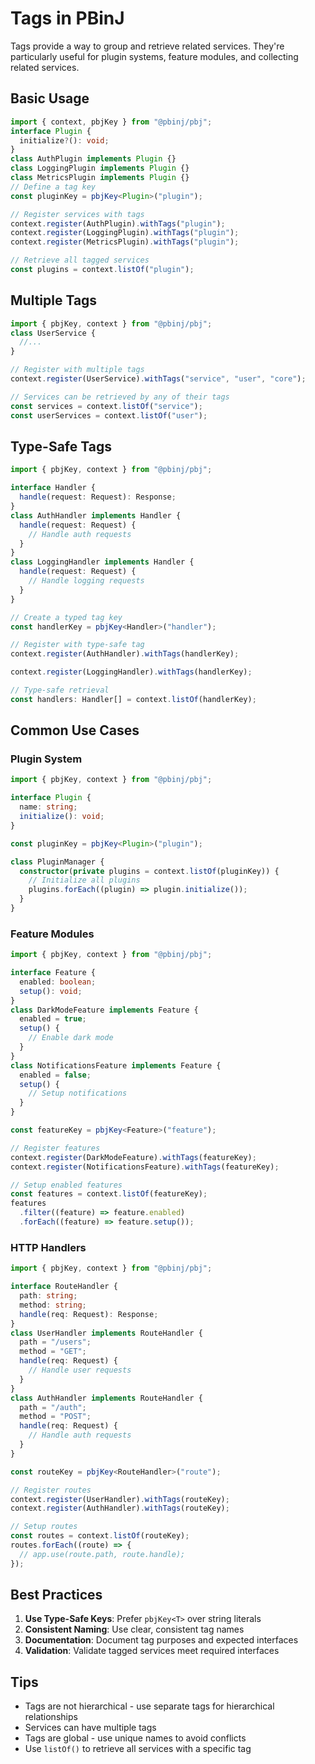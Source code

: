 # Tags in PBinJ

Tags provide a way to group and retrieve related services. They're particularly useful for plugin systems, feature modules, and collecting related services.

## Basic Usage

```typescript
import { context, pbjKey } from "@pbinj/pbj";
interface Plugin {
  initialize?(): void;
}
class AuthPlugin implements Plugin {}
class LoggingPlugin implements Plugin {}
class MetricsPlugin implements Plugin {}
// Define a tag key
const pluginKey = pbjKey<Plugin>("plugin");

// Register services with tags
context.register(AuthPlugin).withTags("plugin");
context.register(LoggingPlugin).withTags("plugin");
context.register(MetricsPlugin).withTags("plugin");

// Retrieve all tagged services
const plugins = context.listOf("plugin");
```

## Multiple Tags

```typescript
import { pbjKey, context } from "@pbinj/pbj";
class UserService {
  //...
}

// Register with multiple tags
context.register(UserService).withTags("service", "user", "core");

// Services can be retrieved by any of their tags
const services = context.listOf("service");
const userServices = context.listOf("user");
```

## Type-Safe Tags

```typescript
import { pbjKey, context } from "@pbinj/pbj";

interface Handler {
  handle(request: Request): Response;
}
class AuthHandler implements Handler {
  handle(request: Request) {
    // Handle auth requests
  }
}
class LoggingHandler implements Handler {
  handle(request: Request) {
    // Handle logging requests
  }
}

// Create a typed tag key
const handlerKey = pbjKey<Handler>("handler");

// Register with type-safe tag
context.register(AuthHandler).withTags(handlerKey);

context.register(LoggingHandler).withTags(handlerKey);

// Type-safe retrieval
const handlers: Handler[] = context.listOf(handlerKey);
```

## Common Use Cases

### Plugin System

```typescript
import { pbjKey, context } from "@pbinj/pbj";

interface Plugin {
  name: string;
  initialize(): void;
}

const pluginKey = pbjKey<Plugin>("plugin");

class PluginManager {
  constructor(private plugins = context.listOf(pluginKey)) {
    // Initialize all plugins
    plugins.forEach((plugin) => plugin.initialize());
  }
}
```

### Feature Modules

```typescript
import { pbjKey, context } from "@pbinj/pbj";

interface Feature {
  enabled: boolean;
  setup(): void;
}
class DarkModeFeature implements Feature {
  enabled = true;
  setup() {
    // Enable dark mode
  }
}
class NotificationsFeature implements Feature {
  enabled = false;
  setup() {
    // Setup notifications
  }
}

const featureKey = pbjKey<Feature>("feature");

// Register features
context.register(DarkModeFeature).withTags(featureKey);
context.register(NotificationsFeature).withTags(featureKey);

// Setup enabled features
const features = context.listOf(featureKey);
features
  .filter((feature) => feature.enabled)
  .forEach((feature) => feature.setup());
```

### HTTP Handlers

```typescript
import { pbjKey, context } from "@pbinj/pbj";

interface RouteHandler {
  path: string;
  method: string;
  handle(req: Request): Response;
}
class UserHandler implements RouteHandler {
  path = "/users";
  method = "GET";
  handle(req: Request) {
    // Handle user requests
  }
}
class AuthHandler implements RouteHandler {
  path = "/auth";
  method = "POST";
  handle(req: Request) {
    // Handle auth requests
  }
}

const routeKey = pbjKey<RouteHandler>("route");

// Register routes
context.register(UserHandler).withTags(routeKey);
context.register(AuthHandler).withTags(routeKey);

// Setup routes
const routes = context.listOf(routeKey);
routes.forEach((route) => {
  // app.use(route.path, route.handle);
});
```

## Best Practices

1. **Use Type-Safe Keys**: Prefer `pbjKey<T>` over string literals
2. **Consistent Naming**: Use clear, consistent tag names
3. **Documentation**: Document tag purposes and expected interfaces
4. **Validation**: Validate tagged services meet required interfaces

## Tips

- Tags are not hierarchical - use separate tags for hierarchical relationships
- Services can have multiple tags
- Tags are global - use unique names to avoid conflicts
- Use `listOf()` to retrieve all services with a specific tag
